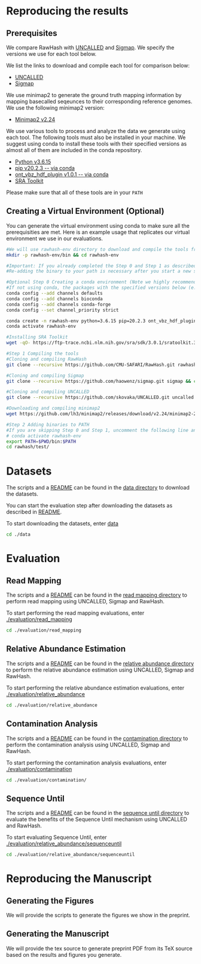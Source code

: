 # Reproducing the results

## Prerequisites

We compare RawHash with [UNCALLED](https://github.com/skovaka/UNCALLED) and [Sigmap](https://github.com/haowenz/sigmap). We specify the versions we use for each tool below.

We list the links to download and compile each tool for comparison below:

* [UNCALLED](https://github.com/skovaka/UNCALLED/tree/74a5d4e5b5d02fb31d6e88926e8a0896dc3475cb)
* [Sigmap](https://github.com/haowenz/sigmap/commit/c9a40483264c9514587a36555b5af48d3f054f6f)

We use minimap2 to generate the ground truth mapping information by mapping basecalled seqeunces to their corresponding reference genomes. We use the following minimap2 version:

* [Minimap2 v2.24](https://github.com/lh3/minimap2/releases/tag/v2.24)

We use various tools to process and analyze the data we generate using each tool. The following tools must also be installed in your machine. We suggest using conda to install these tools with their specified versions as almost all of them are included in the conda repository.

* [Python v3.6.15](https://www.python.org/downloads/release/python-3615/)
* [pip v20.2.3 -- via conda](https://anaconda.org/conda-forge/pip/20.2.3/download/noarch/pip-20.2.3-py_0.tar.bz2)
* [ont_vbz_hdf_plugin v1.0.1 -- via conda](https://anaconda.org/bioconda/ont_vbz_hdf_plugin/files?version=1.0.1)
* [SRA Toolkit](https://github.com/ncbi/sra-tools/wiki/02.-Installing-SRA-Toolkit)

Please make sure that all of these tools are in your `PATH`

## Creating a Virtual Environment (Optional)

You can generate the virtual environment using conda to make sure all the prerequisities are met. Here is an example usage that replicates our virtual environment we use in our evaluations.

```bash
#We will use rawhash-env directory to download and compile the tools from their repositories
mkdir -p rawhash-env/bin && cd rawhash-env

#Important: If you already completed the Step 0 and Step 1 as described, you can skip these steps and add the binaries to your PATH again
#Re-adding the binary to your path is necessary after you start a new shell session.

#Optional Step 0 Creating a conda environment (Note we highly recommend using conda for easy installation of dependencies).
#If not using conda, the packages with the specified versions below (e.g.,  python=3.6.15) must be installed manually in your environment
conda config --add channels defaults
conda config --add channels bioconda
conda config --add channels conda-forge
conda config --set channel_priority strict

conda create -n rawhash-env python=3.6.15 pip=20.2.3 ont_vbz_hdf_plugin=1.0.1
conda activate rawhash-env

#Installing SRA Toolkit
wget -qO- https://ftp-trace.ncbi.nlm.nih.gov/sra/sdk/3.0.1/sratoolkit.3.0.1-ubuntu64.tar.gz | tar xzv; cp -r ./sratoolkit.3.0.1-ubuntu64/bin/* bin/; rm -rf sratoolkit.3.0.1-ubuntu64

#Step 1 Compiling the tools
#Cloning and compiling RawHash
git clone --recursive https://github.com/CMU-SAFARI/RawHash.git rawhash && cd rawhash && make && cp ./bin/rawhash ../bin/ && cd ..

#Cloning and compiling Sigmap
git clone --recursive https://github.com/haowenz/sigmap.git sigmap && cd sigmap && make && cp sigmap ../bin/ && cd ..

#Cloning and compiling UNCALLED
git clone --recursive https://github.com/skovaka/UNCALLED.git uncalled && cd uncalled/submods/bwa && git pull origin master && cd ../../ && pip3 install . && cd ..

#Downloading and compiling minimap2
wget https://github.com/lh3/minimap2/releases/download/v2.24/minimap2-2.24.tar.bz2; tar -xf minimap2-2.24.tar.bz2; rm minimap2-2.24.tar.bz2; mv minimap2-2.24 minimap2; cd minimap2 && make && cp minimap2 ../bin/ && cd ..

#Step 2 Adding binaries to PATH
#If you are skipping Step 0 and Step 1, uncomment the following line and execute:
# conda activate rawhash-env
export PATH=$PWD/bin:$PATH
cd rawhash/test/
```

# Datasets

The scripts and a [README](./data/README.md) can be found in the [data directory](./data/) to download the datasets.

You can start the evaluation step after downloading the datasets as described in [README](./data/README.md).

To start downloading the datasets, enter [data](./data/)

```bash
cd ./data
```

# Evaluation

## Read Mapping

The scripts and a [README](./evaluation/read_mapping/README.md) can be found in the [read mapping directory](./evaluation/read_mapping/) to perform read mapping using UNCALLED, Sigmap and RawHash.

To start performing the read mapping evaluations, enter [./evaluation/read_mapping](./evaluation/read_mapping/)

```bash
cd ./evaluation/read_mapping
```

## Relative Abundance Estimation

The scripts and a [README](./evaluation/relative_abundance/README.md) can be found in the [relative abundance directory](./evaluation/relative_abundance/) to perform the relative abundance estimation using UNCALLED, Sigmap and RawHash.

To start performing the relative abundance estimation evaluations, enter [./evaluation/relative_abundance](./evaluation/relative_abundance/)

```bash
cd ./evaluation/relative_abundance
```

## Contamination Analysis

The scripts and a [README](./evaluation/contamination/README.md) can be found in the [contamination directory](./evaluation/contamination/) to perform the contamination analysis using UNCALLED, Sigmap and RawHash.

To start performing the contamination analysis evaluations, enter [./evaluation/contamination](./evaluation/contamination/)

```bash
cd ./evaluation/contamination/
```

## Sequence Until

The scripts and a [README](./evaluation/relative_abundance/sequenceuntil/README.md) can be found in the [sequence until directory](./evaluation/relative_abundance/sequenceuntil/) to evaluate the benefits of the Sequence Until mechanism using UNCALLED and RawHash.

To start evaluating Sequence Until, enter [./evaluation/relative_abundance/sequenceuntil](./evaluation/relative_abundance/sequenceuntil/)

```bash
cd ./evaluation/relative_abundance/sequenceuntil
```

# Reproducing the Manuscript

## Generating the Figures

We will provide the scripts to generate the figures we show in the preprint.

## Generating the Manuscript

We will provide the tex source to generate preprint PDF from its TeX source based on the results and figures you generate.
